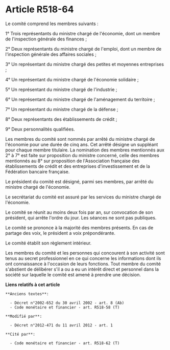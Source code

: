 # Article R518-64

Le comité comprend les membres suivants :

1° Trois représentants du ministre chargé de l'économie, dont un membre de l'inspection générale des finances ;

2° Deux représentants du ministre chargé de l'emploi, dont un membre de l'inspection générale des affaires sociales ;

3° Un représentant du ministre chargé des petites et moyennes entreprises ;

4° Un représentant du ministre chargé de l'économie solidaire ;

5° Un représentant du ministre chargé de l'industrie ;

6° Un représentant du ministre chargé de l'aménagement du territoire ;

7° Un représentant du ministre chargé de la défense ;

8° Deux représentants des établissements de crédit ;

9° Deux personnalités qualifiées.

Les membres du comité sont nommés par arrêté du ministre chargé de l'économie pour une durée de cinq ans. Cet arrêté désigne
un suppléant pour chaque membre titulaire. La nomination des membres mentionnés aux 2° à 7° est faite sur proposition du
ministre concerné, celle des membres mentionnés au 8° sur proposition de l'Association française des établissements de crédit
et des entreprises d'investissement et de la Fédération bancaire française.

Le président du comité est désigné, parmi ses membres, par arrêté du ministre chargé de l'économie.

Le secrétariat du comité est assuré par les services du ministre chargé de l'économie.

Le comité se réunit au moins deux fois par an, sur convocation de son président, qui arrête l'ordre du jour. Les séances ne
sont pas publiques.

Le comité se prononce à la majorité des membres présents. En cas de partage des voix, le président a voix prépondérante.

Le comité établit son règlement intérieur.

Les membres du comité et les personnes qui concourent à son activité sont tenus au secret professionnel en ce qui concerne
les informations dont ils ont connaissance à l'occasion de leurs fonctions. Tout membre du comité s'abstient de délibérer
s'il a ou a eu un intérêt direct et personnel dans la société sur laquelle le comité est amené à prendre une décision.

**Liens relatifs à cet article**

	**Anciens textes**:

	  - Décret n°2002-652 du 30 avril 2002 - art. 8 (Ab)
	  - Code monétaire et financier - art. R518-58 (T)

	**Modifié par**:

	  - Décret n°2012-471 du 11 avril 2012 - art. 1

	**Cité par**:

	  - Code monétaire et financier - art. R518-62 (T)
